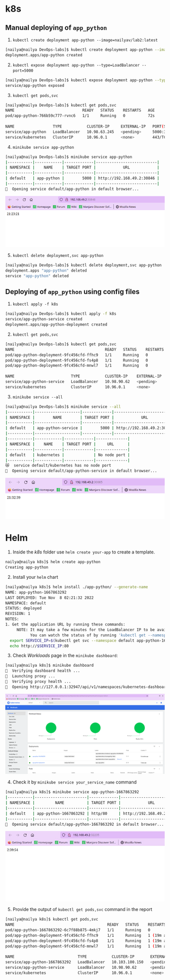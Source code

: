# k8s
## Manual deploying of `app_python`
1. `kubectl create deployment app-python --image=nailyav/lab2:latest`
```bash
[nailya@nailya DevOps-labs]$ kubectl create deployment app-python --image=nailyav/lab2:latest
deployment.apps/app-python created
```

2. `kubectl expose deployment app-python --type=LoadBalancer --port=5000`
```bash
[nailya@nailya DevOps-labs]$ kubectl expose deployment app-python --type=LoadBalancer --port=5000
service/app-python exposed
```

3. `kubectl get pods,svc`
```bash
[nailya@nailya DevOps-labs]$ kubectl get pods,svc
NAME                              READY   STATUS    RESTARTS   AGE
pod/app-python-766b59c777-rvnc6   1/1     Running   0          72s

NAME                 TYPE           CLUSTER-IP     EXTERNAL-IP   PORT(S)          AGE
service/app-python   LoadBalancer   10.98.63.245   <pending>     5000:30846/TCP   16s
service/kubernetes   ClusterIP      10.96.0.1      <none>        443/TCP          5m2s
```

4. `minikube service app-python`
```bash
[nailya@nailya DevOps-labs]$ minikube service app-python
|-----------|------------|-------------|---------------------------|
| NAMESPACE |    NAME    | TARGET PORT |            URL            |
|-----------|------------|-------------|---------------------------|
| default   | app-python |        5000 | http://192.168.49.2:30846 |
|-----------|------------|-------------|---------------------------|
🎉  Opening service default/app-python in default browser...
```
![image](https://github.com/nailyav/DevOps-labs/blob/lab9/k8s/assets/Screenshot_manual.png)

5. `kubectl delete deployment,svc app-python`
```bash
[nailya@nailya DevOps-labs]$ kubectl delete deployment,svc app-python
deployment.apps "app-python" deleted
service "app-python" deleted
```

## Deploying of `app_python` using config files
1. `kubectl apply -f k8s`
```bash
[nailya@nailya DevOps-labs]$ kubectl apply -f k8s
service/app-python-service created
deployment.apps/app-python-deployment created
```

2. `kubectl get pods,svc`
```bash
[nailya@nailya DevOps-labs]$ kubectl get pods,svc
NAME                                        READY   STATUS    RESTARTS   AGE
pod/app-python-deployment-9fc456cfd-ffhc9   1/1     Running   0          42s
pod/app-python-deployment-9fc456cfd-fs4p8   1/1     Running   0          42s
pod/app-python-deployment-9fc456cfd-mnwl7   1/1     Running   0          42s

NAME                         TYPE           CLUSTER-IP    EXTERNAL-IP   PORT(S)          AGE
service/app-python-service   LoadBalancer   10.98.90.62   <pending>     5000:30085/TCP   42s
service/kubernetes           ClusterIP      10.96.0.1     <none>        443/TCP          11m
```

3. `minikube service --all`
```bash
[nailya@nailya DevOps-labs]$ minikube service --all
|-----------|--------------------|-------------|---------------------------|
| NAMESPACE |        NAME        | TARGET PORT |            URL            |
|-----------|--------------------|-------------|---------------------------|
| default   | app-python-service |        5000 | http://192.168.49.2:30085 |
|-----------|--------------------|-------------|---------------------------|
|-----------|------------|-------------|--------------|
| NAMESPACE |    NAME    | TARGET PORT |     URL      |
|-----------|------------|-------------|--------------|
| default   | kubernetes |             | No node port |
|-----------|------------|-------------|--------------|
😿  service default/kubernetes has no node port
🎉  Opening service default/app-python-service in default browser...
```
![image](https://github.com/nailyav/DevOps-labs/blob/lab9/k8s/assets/Screenshot_config.png)


# Helm

1. Inside the _k8s_ folder use `helm create your-app` to create a template.

``` bash
nailya@nailya k8s]$ helm create app-python
Creating app-python
```

2. Install your `helm` chart

``` bash
[nailya@nailya k8s]$ helm install ./app-python/ --generate-name
NAME: app-python-1667863292
LAST DEPLOYED: Tue Nov  8 02:21:32 2022
NAMESPACE: default
STATUS: deployed
REVISION: 1
NOTES:
1. Get the application URL by running these commands:
     NOTE: It may take a few minutes for the LoadBalancer IP to be available.
           You can watch the status of by running 'kubectl get --namespace default svc -w app-python-1667863292'
  export SERVICE_IP=$(kubectl get svc --namespace default app-python-1667863292 --template "{{ range (index .status.loadBalancer.ingress 0) }}{{.}}{{ end }}")
  echo http://$SERVICE_IP:80
``` 

3. Check _Workloads_ page in the `minikube dashboard`:

``` bash
[nailya@nailya k8s]$ minikube dashboard
🤔  Verifying dashboard health ...
🚀  Launching proxy ...
🤔  Verifying proxy health ...
🎉  Opening http://127.0.0.1:32947/api/v1/namespaces/kubernetes-dashboard/services/http:kubernetes-dashboard:/proxy/ in your default browser...
```

![image](https://github.com/nailyav/DevOps-labs/blob/lab10/k8s/assets/Screenshot_dashboard.PNG)


4. Check it by `minikube service your_service_name` command

``` bash
[nailya@nailya k8s]$ minikube service app-python-1667863292
|-----------|-----------------------|-------------|---------------------------|
| NAMESPACE |         NAME          | TARGET PORT |            URL            |
|-----------|-----------------------|-------------|---------------------------|
| default   | app-python-1667863292 | http/80     | http://192.168.49.2:32235 |
|-----------|-----------------------|-------------|---------------------------|
🎉  Opening service default/app-python-1667863292 in default browser...

```

![image](https://github.com/nailyav/DevOps-labs/blob/lab10/k8s/assets/Screenshot_service.PNG)


5. Provide the output of `kubectl get pods,svc` command in the report

``` bash
[nailya@nailya k8s]$ kubectl get pods,svc
NAME                                         READY   STATUS    RESTARTS      AGE
pod/app-python-1667863292-6c7f88b875-4mkj7   1/1     Running   0             4m7s
pod/app-python-deployment-9fc456cfd-ffhc9    1/1     Running   1 (19m ago)   7d4h
pod/app-python-deployment-9fc456cfd-fs4p8    1/1     Running   1 (19m ago)   7d4h
pod/app-python-deployment-9fc456cfd-mnwl7    1/1     Running   1 (19m ago)   7d4h

NAME                            TYPE           CLUSTER-IP       EXTERNAL-IP   PORT(S)          AGE
service/app-python-1667863292   LoadBalancer   10.103.100.150   <pending>     80:32235/TCP     4m7s
service/app-python-service      LoadBalancer   10.98.90.62      <pending>     5000:30085/TCP   7d4h
service/kubernetes              ClusterIP      10.96.0.1        <none>        443/TCP          7d5h
```
